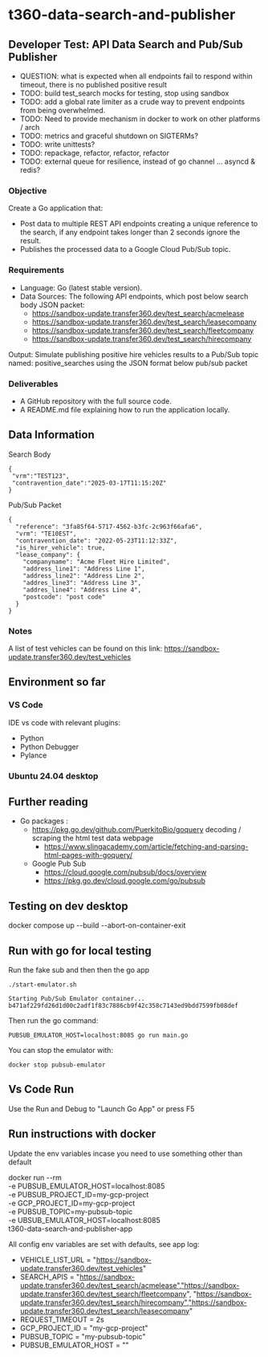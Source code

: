 # t360-data-search-and-publisher

## Developer Test: API Data Search and Pub/Sub Publisher
* QUESTION: what is expected when all endpoints fail to respond within timeout, there is no published positive result
* TODO: build test_search mocks for testing, stop using sandbox
* TODO: add a global rate limiter as a crude way to prevent endpoints from being overwhelmed.
* TODO: Need to provide mechanism in docker to work on other platforms / arch
* TODO: metrics and graceful shutdown on SIGTERMs?
* TODO: write unittests?
* TODO: repackage, refactor, refactor, refactor
* TODO: external queue for resilience, instead of go channel ... asyncd & redis?

### Objective
Create a Go application that:
* Post data to multiple REST API endpoints creating a unique reference to the search, if any endpoint takes longer than 2 seconds ignore the result.
* Publishes the processed data to a Google Cloud Pub/Sub topic.

### Requirements
* Language: Go (latest stable version).
* Data Sources: The following API endpoints, which post below search body JSON packet:
    * https://sandbox-update.transfer360.dev/test_search/acmelease
    * https://sandbox-update.transfer360.dev/test_search/leasecompany
    * https://sandbox-update.transfer360.dev/test_search/fleetcompany
    * https://sandbox-update.transfer360.dev/test_search/hirecompany

Output: Simulate publishing positive hire vehicles results to a Pub/Sub topic named: positive_searches using the JSON format below pub/sub packet

### Deliverables

* A GitHub repository with the full source code.
* A README.md file explaining how to run the application locally.

## Data Information

Search Body

```
{
 "vrm":"TEST123",
 "contravention_date":"2025-03-17T11:15:20Z"
}
```

Pub/Sub Packet
```
{
  "reference": "3fa85f64-5717-4562-b3fc-2c963f66afa6",
  "vrm": "TE10EST",
  "contravention_date": "2022-05-23T11:12:33Z",
  "is_hirer_vehicle": true,
  "lease_company": {
    "companyname": "Acme Fleet Hire Limited",
    "address_line1": "Address Line 1",
    "address_line2": "Address Line 2",
    "addres_line3": "Address Line 3",
    "addres_line4": "Address Line 4",
    "postcode": "post code"
  }
}
```

### Notes
A list of test vehicles can be found on this link: https://sandbox-update.transfer360.dev/test_vehicles

## Environment so far

### VS Code
IDE vs code with relevant plugins:
* Python
* Python Debugger
* Pylance

### Ubuntu 24.04 desktop

## Further reading
* Go packages : 
    * https://pkg.go.dev/github.com/PuerkitoBio/goquery decoding / scraping the html test data webpage
        * https://www.slingacademy.com/article/fetching-and-parsing-html-pages-with-goquery/
    * Google Pub Sub
        * https://cloud.google.com/pubsub/docs/overview
        * https://pkg.go.dev/cloud.google.com/go/pubsub

## Testing on dev desktop
docker compose up --build --abort-on-container-exit

## Run with go for local testing
Run the fake sub and then then the go app

```
./start-emulator.sh

Starting Pub/Sub Emulator container...
b471af229fd26d1d00c2adf1f83c7886cb9f42c358c7143ed9bdd7599fb08def
```

Then run the go command:
```
PUBSUB_EMULATOR_HOST=localhost:8085 go run main.go
```

You can stop the emulator with:
```
docker stop pubsub-emulator
```

## Vs Code Run
Use the Run and Debug to "Launch Go App" or press F5

## Run instructions with docker
Update the env variables incase you need to use something other than default

docker run --rm \
  -e PUBSUB_EMULATOR_HOST=localhost:8085 \
  -e PUBSUB_PROJECT_ID=my-gcp-project \
  -e GCP_PROJECT_ID=my-gcp-project \
  -e PUBSUB_TOPIC=my-pubsub-topic \
  -e UBSUB_EMULATOR_HOST=localhost:8085 \
  t360-data-search-and-publisher-app

All config env variables are set with defaults, see app log:
* VEHICLE_LIST_URL = "https://sandbox-update.transfer360.dev/test_vehicles"
* SEARCH_APIS = "https://sandbox-update.transfer360.dev/test_search/acmelease","https://sandbox-update.transfer360.dev/test_search/fleetcompany",
			"https://sandbox-update.transfer360.dev/test_search/hirecompany","https://sandbox-update.transfer360.dev/test_search/leasecompany"
* REQUEST_TIMEOUT = 2s
* GCP_PROJECT_ID = "my-gcp-project"
* PUBSUB_TOPIC = "my-pubsub-topic"
* PUBSUB_EMULATOR_HOST = ""
